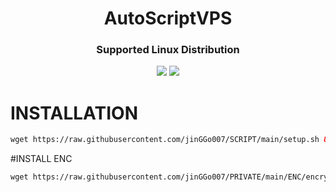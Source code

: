 <h1 align="center">AutoScriptVPS</h1>

<h3 align="center">Supported Linux Distribution</h3>
<p align="center"><img src="https://img.shields.io/static/v1?style=for-the-badge&logo=debian&label=Debian%2010&message=Buster&color=red"> <img src="https://img.shields.io/static/v1?style=for-the-badge&logo=ubuntu&label=Ubuntu%2018&message=18.04 LTS&color=red"> </p>


# INSTALLATION

```html
wget https://raw.githubusercontent.com/jinGGo007/SCRIPT/main/setup.sh && chmod +x setup.sh && ./setup.sh
  ```

#INSTALL ENC
```html
wget https://raw.githubusercontent.com/jinGGo007/PRIVATE/main/ENC/encryption.sh && chmod +x encryption.sh && ./encryption.sh
  ```

